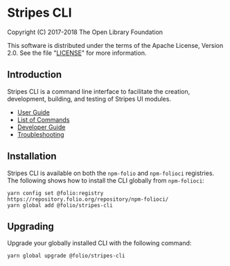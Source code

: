 # Stripes CLI

Copyright (C) 2017-2018 The Open Library Foundation

This software is distributed under the terms of the Apache License,
Version 2.0. See the file "[LICENSE](LICENSE)" for more information.

## Introduction

Stripes CLI is a command line interface to facilitate the creation, development, building, and testing of Stripes UI modules.

* [User Guide](./doc/user-guide.md)
* [List of Commands](./doc/commands.md)
* [Developer Guide](./doc/dev-guide.md)
* [Troubleshooting](./doc/troubleshooting.md)

## Installation

Stripes CLI is available on both the `npm-folio` and `npm-folioci` registries.  The following shows how to install the CLI globally from `npm-folioci`:
```
yarn config set @folio:registry https://repository.folio.org/repository/npm-folioci/
yarn global add @folio/stripes-cli
```

## Upgrading

Upgrade your globally installed CLI with the following command:
```
yarn global upgrade @folio/stripes-cli
```
